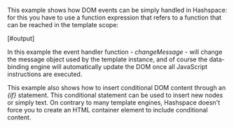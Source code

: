 
This example shows how DOM events can be simply handled in Hashspace: for this you have to use a function expression that refers to a function that can be reached in the template scope:

[#output]

In this example the event handler function - *changeMessage* - will change the message object used by the template instance, and of course the data-binding engine will automatically update the DOM once all JavaScript instructions are executed.

This example also shows how to insert conditional DOM content through an *{if}* statement. This conditional statement can be used to insert new nodes or simply text. On contrary to many template engines, Hashspace doesn't force you to create an HTML container element to include conditional content.
